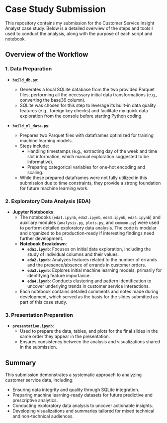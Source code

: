 # Case Study Submission

This repository contains my submission for the Customer Service Insight Analyst case study. Below is a detailed overview of the steps and tools I used to conduct the analysis, along with the purpose of each script and notebook.

## Overview of the Workflow

### 1. Data Preparation
- **`build_db.py`**:
  - Generates a local SQLite database from the two provided Parquet files, performing all the necessary initial data transformations (e.g., converting the base36 column).
  - SQLite was chosen for this step to leverage its built-in data quality features (e.g., foreign key checks) and facilitate my quick data exploration from the console before starting Python coding.

- **`build_ml_data.py`**:
  - Prepares two Parquet files with dataframes optimized for training machine learning models.
  - Steps include:
    - Handling timestamps (e.g., extracting day of the week and time slot information, which manual exploration suggested to be informative).
    - Preparing categorical variables for one-hot encoding and scaling.
  - While these prepared dataframes were not fully utilized in this submission due to time constraints, they provide a strong foundation for future machine learning work.

### 2. Exploratory Data Analysis (EDA)
- **Jupyter Notebooks**:
  - The notebooks (`eda1.ipynb`, `eda2.ipynb`, `eda3.ipynb`, `eda4.ipynb`) and auxiliary modules (`analysis.py`, `plots.py`, and `common.py`) were used to perform detailed exploratory data analysis. The code is modular and organized to be production-ready if interesting findings need further development.
  - **Notebook Breakdown**:
    - **`eda1.ipynb`**: Focuses on initial data exploration, including the study of individual columns and their values.
    - **`eda2.ipynb`**: Analyzes features related to the number of errands and the presence/absence of errands in customer orders.
    - **`eda3.ipynb`**: Explores initial machine learning models, primarily for identifying feature importance.
    - **`eda4.ipynb`**: Conducts clustering and pattern identification to uncover underlying trends in customer service interactions.
  - Each notebook contains detailed comments and notes made during development, which served as the basis for the slides submitted as part of this case study.

### 3. Presentation Preparation
- **`presentation.ipynb`**:
  - Used to prepare the data, tables, and plots for the final slides in the same order they appear in the presentation.
  - Ensures consistency between the analysis and visualizations shared in the submission.

## Summary
This submission demonstrates a systematic approach to analyzing customer service data, including:
- Ensuring data integrity and quality through SQLite integration.
- Preparing machine learning-ready datasets for future predictive and prescriptive analytics.
- Conducting exploratory data analysis to uncover actionable insights.
- Developing visualizations and summaries tailored for mixed technical and non-technical audiences.
